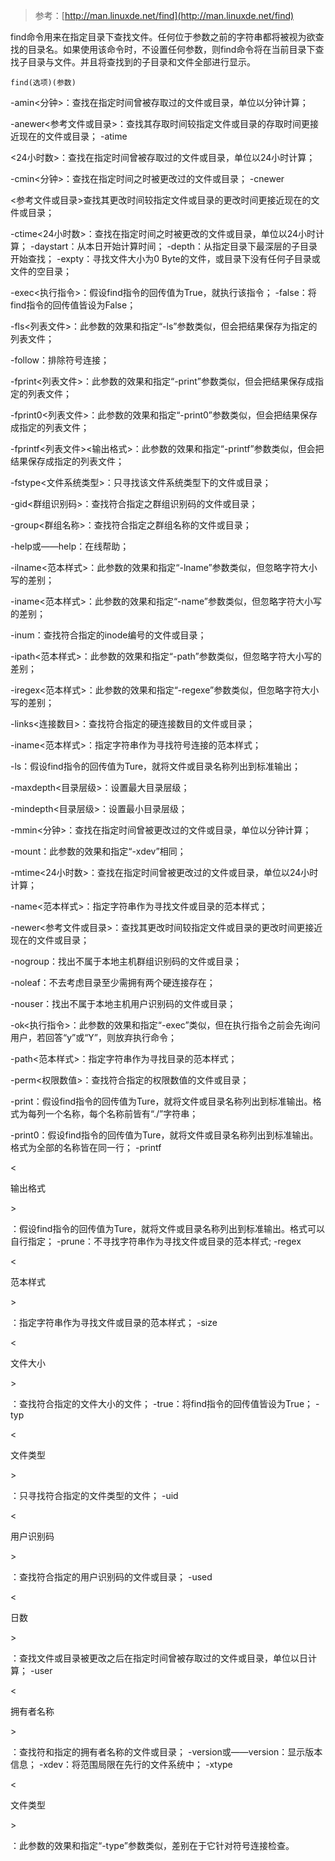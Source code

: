 > 参考：[http://man.linuxde.net/find](http://man.linuxde.net/find)

find命令用来在指定目录下查找文件。任何位于参数之前的字符串都将被视为欲查找的目录名。如果使用该命令时，不设置任何参数，则find命令将在当前目录下查找子目录与文件。并且将查找到的子目录和文件全部进行显示。

```
find(选项)(参数)
```

-amin&lt;分钟&gt;：查找在指定时间曾被存取过的文件或目录，单位以分钟计算；

-anewer&lt;参考文件或目录&gt;：查找其存取时间较指定文件或目录的存取时间更接近现在的文件或目录； -atime

&lt;24小时数&gt;：查找在指定时间曾被存取过的文件或目录，单位以24小时计算；

-cmin&lt;分钟&gt;：查找在指定时间之时被更改过的文件或目录； -cnewer

&lt;参考文件或目录&gt;查找其更改时间较指定文件或目录的更改时间更接近现在的文件或目录；

-ctime&lt;24小时数&gt;：查找在指定时间之时被更改的文件或目录，单位以24小时计算； -daystart：从本日开始计算时间； -depth：从指定目录下最深层的子目录开始查找； -expty：寻找文件大小为0 Byte的文件，或目录下没有任何子目录或文件的空目录； 

-exec&lt;执行指令&gt;：假设find指令的回传值为True，就执行该指令； -false：将find指令的回传值皆设为False； 

-fls&lt;列表文件&gt;：此参数的效果和指定“-ls”参数类似，但会把结果保存为指定的列表文件； 

-follow：排除符号连接； 

-fprint&lt;列表文件&gt;：此参数的效果和指定“-print”参数类似，但会把结果保存成指定的列表文件；

-fprint0&lt;列表文件&gt;：此参数的效果和指定“-print0”参数类似，但会把结果保存成指定的列表文件；

-fprintf&lt;列表文件&gt;&lt;输出格式&gt;：此参数的效果和指定“-printf”参数类似，但会把结果保存成指定的列表文件； 

-fstype&lt;文件系统类型&gt;：只寻找该文件系统类型下的文件或目录； 

-gid&lt;群组识别码&gt;：查找符合指定之群组识别码的文件或目录；

-group&lt;群组名称&gt;：查找符合指定之群组名称的文件或目录；

 -help或——help：在线帮助； 

-ilname&lt;范本样式&gt;：此参数的效果和指定“-lname”参数类似，但忽略字符大小写的差别；

-iname&lt;范本样式&gt;：此参数的效果和指定“-name”参数类似，但忽略字符大小写的差别； 

-inum：查找符合指定的inode编号的文件或目录； 

-ipath&lt;范本样式&gt;：此参数的效果和指定“-path”参数类似，但忽略字符大小写的差别；

 -iregex&lt;范本样式&gt;：此参数的效果和指定“-regexe”参数类似，但忽略字符大小写的差别；

 -links&lt;连接数目&gt;：查找符合指定的硬连接数目的文件或目录； 

-iname&lt;范本样式&gt;：指定字符串作为寻找符号连接的范本样式； 

-ls：假设find指令的回传值为Ture，就将文件或目录名称列出到标准输出；

 -maxdepth&lt;目录层级&gt;：设置最大目录层级；

 -mindepth&lt;目录层级&gt;：设置最小目录层级；

-mmin&lt;分钟&gt;：查找在指定时间曾被更改过的文件或目录，单位以分钟计算；

 -mount：此参数的效果和指定“-xdev”相同；

 -mtime&lt;24小时数&gt;：查找在指定时间曾被更改过的文件或目录，单位以24小时计算；

-name&lt;范本样式&gt;：指定字符串作为寻找文件或目录的范本样式； 

-newer&lt;参考文件或目录&gt;：查找其更改时间较指定文件或目录的更改时间更接近现在的文件或目录； 

-nogroup：找出不属于本地主机群组识别码的文件或目录； 

-noleaf：不去考虑目录至少需拥有两个硬连接存在；

 -nouser：找出不属于本地主机用户识别码的文件或目录； 

-ok&lt;执行指令&gt;：此参数的效果和指定“-exec”类似，但在执行指令之前会先询问用户，若回答“y”或“Y”，则放弃执行命令；

 -path&lt;范本样式&gt;：指定字符串作为寻找目录的范本样式； 

-perm&lt;权限数值&gt;：查找符合指定的权限数值的文件或目录； 

-print：假设find指令的回传值为Ture，就将文件或目录名称列出到标准输出。格式为每列一个名称，每个名称前皆有“./”字符串；

-print0：假设find指令的回传值为Ture，就将文件或目录名称列出到标准输出。格式为全部的名称皆在同一行； -printf

&lt;

输出格式

&gt;

：假设find指令的回传值为Ture，就将文件或目录名称列出到标准输出。格式可以自行指定； -prune：不寻找字符串作为寻找文件或目录的范本样式; -regex

&lt;

范本样式

&gt;

：指定字符串作为寻找文件或目录的范本样式； -size

&lt;

文件大小

&gt;

：查找符合指定的文件大小的文件； -true：将find指令的回传值皆设为True； -typ

&lt;

文件类型

&gt;

：只寻找符合指定的文件类型的文件； -uid

&lt;

用户识别码

&gt;

：查找符合指定的用户识别码的文件或目录； -used

&lt;

日数

&gt;

：查找文件或目录被更改之后在指定时间曾被存取过的文件或目录，单位以日计算； -user

&lt;

拥有者名称

&gt;

：查找符和指定的拥有者名称的文件或目录； -version或——version：显示版本信息； -xdev：将范围局限在先行的文件系统中； -xtype

&lt;

文件类型

&gt;

：此参数的效果和指定“-type”参数类似，差别在于它针对符号连接检查。

  






